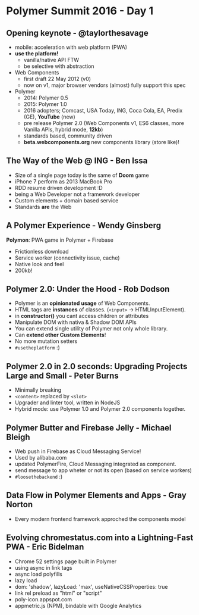 # Polymer Summit 2016 - Day 1

## Opening keynote - @taylorthesavage

- mobile: acceleration with web platform (PWA) 
- **use the platform!** 
  - vanilla/native API FTW
  - be selective with abstraction
- Web Components
  - first draft 22 May 2012 (v0)
  - now on v1, major browser vendors (almost) fully support this spec
- Polymer
  - 2014: Polymer 0.5
  - 2015: Polymer 1.0
  - 2016 adopters; Comcast, USA Today, ING, Coca Cola, EA, Predix (GE), **YouTube** (new)
  - pre release Polymer 2.0 (Web Components v1, ES6 classes, more Vanilla APIs, hybrid mode, **12kb**)
  - standards based, community driven
  - **beta.webcomponents.org** new components library (store like)! 

## The Way of the Web @ ING - Ben Issa 

- Size of a single page today is the same of **Doom** game
- iPhone 7 perform as 2013 MacBook Pro
- RDD resume driven development :D 
- being a Web Developer not a framework developer
- Custom elements + domain based service
- Standards **are** the Web

## A Polymer Experience - Wendy Ginsberg

**Polymon**: PWA game in Polymer + Firebase

- Frictionless download
- Service worker (connectivity issue, cache)
- Native look and feel
- 200kb!

## Polymer 2.0: Under the Hood - Rob Dodson

- Polymer is an **opinionated usage** of Web Components.
- HTML tags are **instances** of classes. (```<input>``` -> HTMLInputElement).
- in **constructor()** you cant access children or attributes
- Manipulate DOM with nativa & Shadow DOM APIs
- You can extend single utility of Polymer not only whole library.
- Can **extend other Custom Elements**!
- No more mutation setters
- ```#usetheplatform``` :)

## Polymer 2.0 in 2.0 seconds: Upgrading Projects Large and Small - Peter Burns

- Minimally breaking
- ```<content>``` replaced by ```<slot>```
- Upgrader and linter tool, written in NodeJS
- Hybrid mode: use Polymer 1.0 and Polymer 2.0 components together.

## Polymer Butter and Firebase Jelly - Michael Bleigh

- Web push in Firebase as Cloud Messaging Service!
- Used by alibaba.com
- updated PolymerFire, Cloud Messaging integrated as component.
- send message to app wheter or not its open (based on service workers)
- ```#loosethebackend``` :)

## Data Flow in Polymer Elements and Apps - Gray Norton

- Every modern frontend framework approched the components model

## Evolving chromestatus.com into a Lightning-Fast PWA - Eric Bidelman

- Chrome 52 settings page built in Polymer
- using async in link tags
- async load polyfills
- lazy load
- dom: 'shadow', lazyLoad: 'max', useNativeCSSProperties: true
- link rel preload as "html" or "script"
- poly-icon.appspot.com
- appmetric.js (NPM), bindable with Google Analytics

